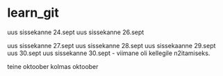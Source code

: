 # learn_git

uus sissekanne 24.sept
uus sissekanne 26.sept

uus sissekanne 27.sept
uus sissekanne 28.sept
uus sissekaanne 29.sept
uus 30.sept
uus sissekanne 30.sept - viimane oli kellegile n2itamiseks.

teine oktoober
kolmas oktoober
